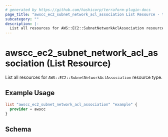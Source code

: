 ```yaml
---
# generated by https://github.com/hashicorp/terraform-plugin-docs
page_title: "awscc_ec2_subnet_network_acl_association List Resource - terraform-provider-awscc"
subcategory: ""
description: |-
  List all resources for AWS::EC2::SubnetNetworkAclAssociation resource type.
---
```


# awscc_ec2_subnet_network_acl_association (List Resource)

List all resources for `AWS::EC2::SubnetNetworkAclAssociation` resource type.

## Example Usage

```terraform
list "awscc_ec2_subnet_network_acl_association" "example" {
  provider = awscc
}
```

<!-- schema generated by tfplugindocs -->
## Schema
